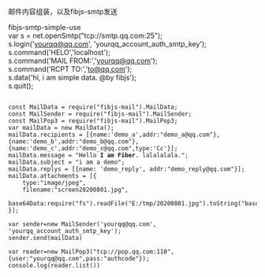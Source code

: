 邮件内容组装，以及fibjs-smtp发送  

fibjs-smtp-simple-use  
var s = net.openSmtp("tcp://smtp.qq.com:25");  
s.login('yourqq@qq.com', 'yourqq_account_auth_smtp_key');  
s.command('HELO','localhost');  
s.command('MAIL FROM:','<yourqq@qq.com>');  
s.command('RCPT TO:','<to@qq.com>');  
s.data('hi, i am simple data. @by fibjs');  
s.quit();  

<pre>
<code>
const MailData = require("fibjs-mail").MailData;
const MailSender = require("fibjs-mail").MailSender;
const MailPop3 = require("fibjs-mail").MailPop3;  
var mailData = new MailData();
mailData.recipients = [{name:'demo_a',addr:"demo_a@qq.com"},{name:'demo_b',addr:"demo_b@qq.com"},{name:'demo_c',addr:"demo_c@qq.com",type:'Cc'}];
mailData.message = "Hello <b>I am Fiber</b>. lalalalala.";
mailData.subject = "i am a demo";
mailData.replys = [{name: 'demo_reply', addr:"demo_reply@qq.com"}];
mailData.attachments = [{
    type:"image/jpeg",
    filename:"screen20200801.jpg",
    base64Data:require("fs").readFile("E:/tmp/20200801.jpg").toString("base64")
}];

var sender=new MailSender('yourqq@qq.com', 'yourqq_account_auth_smtp_key');
sender.send(mailData)  

var reader=new MailPop3("tcp://pop.qq.com:110",{user:"yourqq@qq.com",pass:"authcode"});  
console.log(reader.list())  
</code>
</pre>